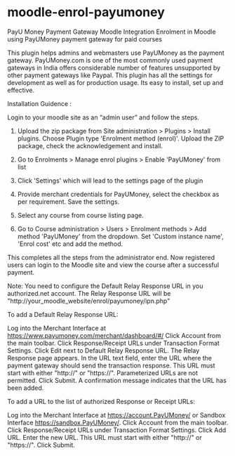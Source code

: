 # moodle-enrol-payumoney
PayU Money Payment Gateway Moodle Integration
Enrolment in Moodle using PayUMoney payment gateway for paid courses

This plugin helps admins and webmasters use PayUMoney as the payment gateway. PayUMoney.com is one of the most commonly used payment gateways in India offers considerable number of features unsupported by other payment gateways like Paypal. This plugin has all the settings for development as well as for production usage. Its easy to install, set up and effective.

Installation Guidence : 

Login to your moodle site as an “admin user” and follow the steps.

1) Upload the zip package from Site administration > Plugins > Install plugins. Choose Plugin type 'Enrolment method (enrol)'. Upload the ZIP package, check the acknowledgement and install.

2) Go to Enrolments > Manage enrol plugins > Enable 'PayUMoney' from list

3) Click 'Settings' which will lead to the settings page of the plugin

4) Provide merchant credentials for PayUMoney, select the checkbox as per requirement. Save the settings.

5) Select any course from course listing page.

6) Go to Course administration > Users > Enrolment methods > Add method 'PayUMoney' from the dropdown. Set 'Custom instance name', 'Enrol cost' etc and add the method.

This completes all the steps from the administrator end. Now registered users can login to the Moodle site and view the course after a successful payment.


Note: You need to configure the Default Relay Response URL in you authorized.net account. The Relay Response URL will be "http://your_moodle_website/enrol/payumoney/ipn.php"


To add a Default Relay Response URL:

Log into the Merchant Interface at https://www.payumoney.com/merchant/dashboard/#/
Click Account from the main toolbar.
Click Response/Receipt URLs under Transaction Format Settings.
Click Edit next to Default Relay Response URL. The Relay Response page appears.
In the URL text field, enter the URL where the payment gateway should send the transaction response. This URL must start with either "http://" or "https://". Parameterized URLs are not permitted.
Click Submit. A confirmation message indicates that the URL has been added.



To add a URL to the list of authorized Response or Receipt URLs:

Log into the Merchant Interface at https://account.PayUMoney/ or Sandbox Interface https://sandbox.PayUMoney/.
Click Account from the main toolbar.
Click Response/Receipt URLs under Transaction Format Settings.
Click Add URL.
Enter the new URL. This URL must start with either "http://" or "https://".
Click Submit.
